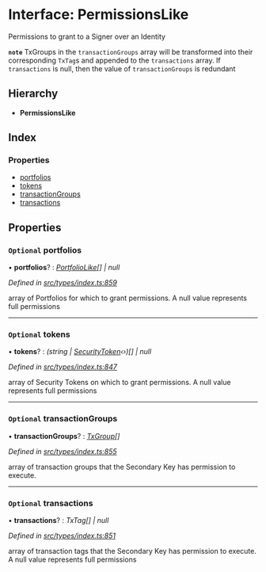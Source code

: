 # Interface: PermissionsLike

Permissions to grant to a Signer over an Identity

**`note`** TxGroups in the `transactionGroups` array will be transformed into their corresponding `TxTag`s
  and appended to the `transactions` array. If `transactions` is null, then the value of `transactionGroups` is redundant

## Hierarchy

* **PermissionsLike**

## Index

### Properties

* [portfolios](permissionslike.md#optional-portfolios)
* [tokens](permissionslike.md#optional-tokens)
* [transactionGroups](permissionslike.md#optional-transactiongroups)
* [transactions](permissionslike.md#optional-transactions)

## Properties

### `Optional` portfolios

• **portfolios**? : *[PortfolioLike](../globals.md#portfoliolike)[] | null*

*Defined in [src/types/index.ts:859](https://github.com/PolymathNetwork/polymesh-sdk/blob/23062de4/src/types/index.ts#L859)*

array of Portfolios for which to grant permissions. A null value represents full permissions

___

### `Optional` tokens

• **tokens**? : *(string | [SecurityToken](../classes/securitytoken.md)‹›)[] | null*

*Defined in [src/types/index.ts:847](https://github.com/PolymathNetwork/polymesh-sdk/blob/23062de4/src/types/index.ts#L847)*

array of Security Tokens on which to grant permissions. A null value represents full permissions

___

### `Optional` transactionGroups

• **transactionGroups**? : *[TxGroup](../enums/txgroup.md)[]*

*Defined in [src/types/index.ts:855](https://github.com/PolymathNetwork/polymesh-sdk/blob/23062de4/src/types/index.ts#L855)*

array of transaction groups that the Secondary Key has permission to execute.

___

### `Optional` transactions

• **transactions**? : *TxTag[] | null*

*Defined in [src/types/index.ts:851](https://github.com/PolymathNetwork/polymesh-sdk/blob/23062de4/src/types/index.ts#L851)*

array of transaction tags that the Secondary Key has permission to execute. A null value represents full permissions
